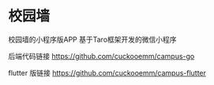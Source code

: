 # 校园墙
校园墙的小程序版APP 
基于Taro框架开发的微信小程序

后端代码链接  https://github.com/cuckooemm/campus-go

flutter 版链接 https://github.com/cuckooemm/campus-flutter
